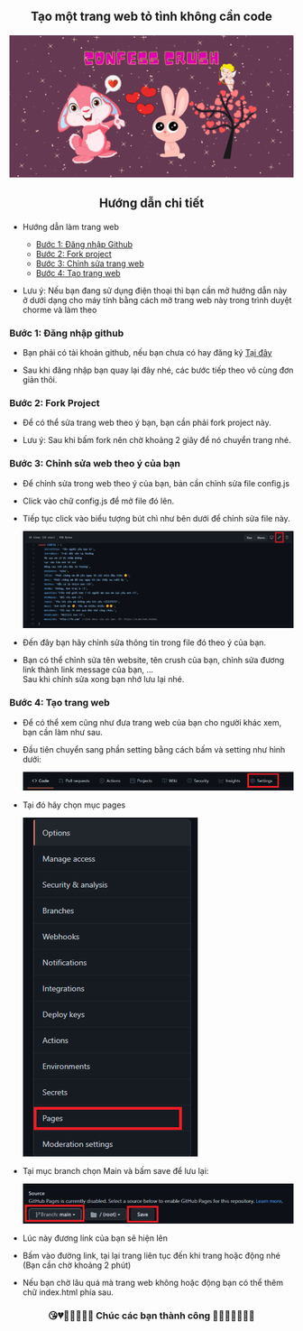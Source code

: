 ## <p align="center"> Tạo một trang web tỏ tình không cần code </p>

  ![error](/imagesGithub/github.png)

## <p align="center"> Hướng dẫn chi tiết </p>

* Hướng dẫn làm trang web
  * [Bước 1: Đăng nhập Github](#bước-1-đăng-nhập-github) </br>
  * [Bước 2: Fork project](#bước-2-fork-project) </br>
  * [Bước 3: Chỉnh sửa trang web](#bước-3-chỉnh-sửa-web-theo-ý-của-bạn) </br>
  * [Bước 4: Tạo trang web](#bước-4-tạo-trang-web) </br>

* Lưu ý: Nếu bạn đang sử dụng điện thoại thì bạn cần mở hướng dẫn này ở dưới dạng cho máy tính bằng cách mở trang web này trong trình duyệt chorme và làm theo

### Bước 1: Đăng nhập github

* Bạn phải có tài khoản github, nếu bạn chưa có hay đăng ký [Tại đây](https://github.com/signup?ref_cta=Sign+up&ref_loc=header+logged+out&ref_page=%2F&source=header-home) </br>

* Sau khi đăng nhập bạn quay lại đây nhé, các bước tiếp theo vô cùng đơn giản thôi.

### Bước 2: Fork Project

* Để có thể sửa trang web theo ý bạn, bạn cần phải fork project này.

* Lưu ý: Sau khi bấm fork nên chờ khoảng 2 giây để nó chuyển trang nhé.

### Bước 3: Chỉnh sửa web theo ý của bạn

* Để chỉnh sửa trong web theo ý của bạn, bản cần chỉnh sửa file config.js </br>

* Click vào chữ config.js để mở file đó lên.
* Tiếp tục click vào biểu tượng bút chì như bên dưới để chỉnh sửa file này.

  ![error](/imagesGithub/3.png)
* Đến đây bạn hãy chỉnh sửa thông tin trong file đó theo ý của bạn. </br>
* Bạn có thể chỉnh sửa tên website, tên crush của bạn, chỉnh sửa đương link thành link message của bạn, ... </br>
Sau khi chỉnh sửa xong bạn nhớ lưu lại nhé.

### Bước 4: Tạo trang web

* Để có thể xem cũng như đưa trang web của bạn cho người khác xem, bạn cần làm như sau. </br>

* Đầu tiên chuyển sang phần setting bằng cách bấm và setting như hình dưới:

  ![error](/imagesGithub/5.png)
* Tại đó hãy chọn mục pages

  ![error](/imagesGithub/6.png)
* Tại mục branch chọn Main và bấm save để lưu lại:

  ![error](/imagesGithub/7.png)
* Lúc này đương link của bạn sẽ hiện lên
* Bấm vào đường link, tại lại trang liên tục đến khi trang hoặc động nhé (Bạn cần chờ khoảng 2 phút) </br>
* Nếu bạn chờ lâu quá mà trang web không hoặc động bạn có thể thêm chữ index.html phía sau.

### <p align="center">😘💔💙💓💝💟💑 Chúc các bạn thành công 💚💗💘💖💞💋👄</p>
